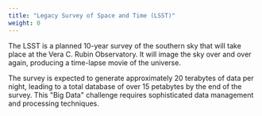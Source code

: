 ```yaml
---
title: "Legacy Survey of Space and Time (LSST)"
weight: 0
---
```

The LSST is a planned 10-year survey of the southern sky that will take place at the Vera C. Rubin Observatory. It will image the sky over and over again, producing a time-lapse movie of the universe.

The survey is expected to generate approximately 20 terabytes of data per night, leading to a total database of over 15 petabytes by the end of the survey. This "Big Data" challenge requires sophisticated data management and processing techniques.
